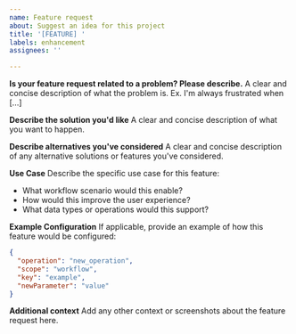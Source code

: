 ```yaml
---
name: Feature request
about: Suggest an idea for this project
title: '[FEATURE] '
labels: enhancement
assignees: ''

---
```


**Is your feature request related to a problem? Please describe.**
A clear and concise description of what the problem is. Ex. I'm always frustrated when [...]

**Describe the solution you'd like**
A clear and concise description of what you want to happen.

**Describe alternatives you've considered**
A clear and concise description of any alternative solutions or features you've considered.

**Use Case**
Describe the specific use case for this feature:
- What workflow scenario would this enable?
- How would this improve the user experience?
- What data types or operations would this support?

**Example Configuration**
If applicable, provide an example of how this feature would be configured:
```json
{
  "operation": "new_operation",
  "scope": "workflow",
  "key": "example",
  "newParameter": "value"
}
```

**Additional context**
Add any other context or screenshots about the feature request here. 
